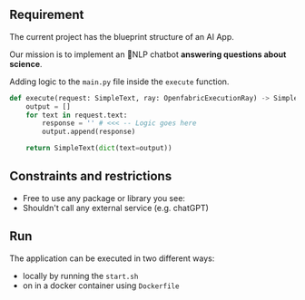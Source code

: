 
## Requirement
The current project has the blueprint structure of an AI App. 

Our mission is to implement an 💬NLP chatbot **answering questions about science**. 

Adding logic to the `main.py` file inside the `execute` function. 
```python
def execute(request: SimpleText, ray: OpenfabricExecutionRay) -> SimpleText:
    output = []
    for text in request.text:        
        response = '' # <<< -- Logic goes here
        output.append(response)

    return SimpleText(dict(text=output))
```
## Constraints and restrictions
* Free to use any package or library you see:
* Shouldn't call any external service (e.g. chatGPT) 

## Run
The application can be executed in two different ways:
* locally by running the `start.sh` 
* on in a docker container using `Dockerfile` 

